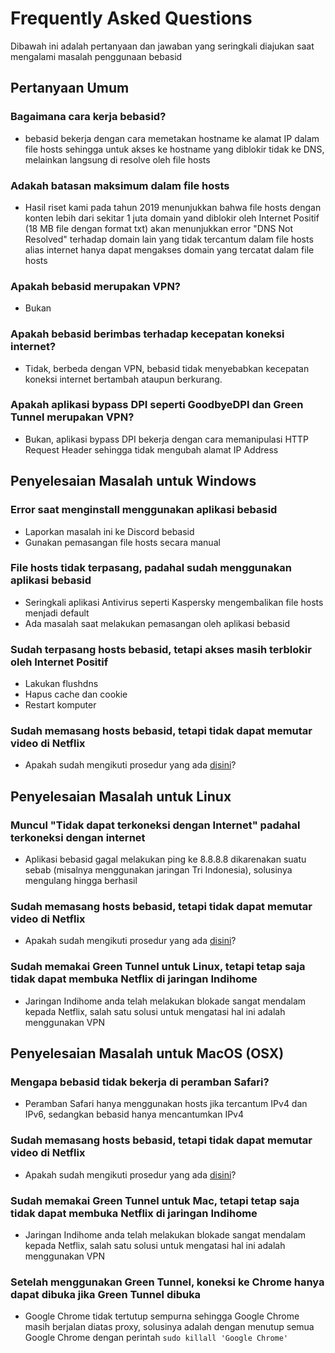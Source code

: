 # Frequently Asked Questions

Dibawah ini adalah pertanyaan dan jawaban yang seringkali diajukan saat mengalami masalah penggunaan bebasid

## Pertanyaan Umum
### Bagaimana cara kerja bebasid?
- bebasid bekerja dengan cara memetakan hostname ke alamat IP dalam file hosts sehingga untuk akses ke hostname yang diblokir tidak ke DNS, melainkan langsung di resolve oleh file hosts

### Adakah batasan maksimum dalam file hosts
- Hasil riset kami pada tahun 2019 menunjukkan bahwa file hosts dengan konten lebih dari sekitar 1 juta domain yand diblokir oleh Internet Positif (18 MB file dengan format txt) akan menunjukkan error "DNS Not Resolved" terhadap domain lain yang tidak tercantum dalam file hosts alias internet hanya dapat mengakses domain yang tercatat dalam file hosts

### Apakah bebasid merupakan VPN?
- Bukan

### Apakah bebasid berimbas terhadap kecepatan koneksi internet?
- Tidak, berbeda dengan VPN, bebasid tidak menyebabkan kecepatan koneksi internet bertambah ataupun berkurang.

### Apakah aplikasi bypass DPI seperti GoodbyeDPI dan Green Tunnel merupakan VPN?
- Bukan, aplikasi bypass DPI bekerja dengan cara memanipulasi HTTP Request Header sehingga tidak mengubah alamat IP Address


## Penyelesaian Masalah untuk Windows
### Error saat menginstall menggunakan aplikasi bebasid
- Laporkan masalah ini ke Discord bebasid
- Gunakan pemasangan file hosts secara manual

### File hosts tidak terpasang, padahal sudah menggunakan aplikasi bebasid
- Seringkali aplikasi Antivirus seperti Kaspersky mengembalikan file hosts menjadi default
- Ada masalah saat melakukan pemasangan oleh aplikasi bebasid

### Sudah terpasang hosts bebasid, tetapi akses masih terblokir oleh Internet Positif
- Lakukan flushdns
- Hapus cache dan cookie
- Restart komputer

### Sudah memasang hosts bebasid, tetapi tidak dapat memutar video di Netflix
- Apakah sudah mengikuti prosedur yang ada [disini](https://github.com/bebasid/bebasid/blob/master/dev/readme/NETFLIX.md)?


## Penyelesaian Masalah untuk Linux
### Muncul "Tidak dapat terkoneksi dengan Internet" padahal terkoneksi dengan internet
- Aplikasi bebasid gagal melakukan ping ke 8.8.8.8 dikarenakan suatu sebab (misalnya menggunakan jaringan Tri Indonesia), solusinya mengulang hingga berhasil

### Sudah memasang hosts bebasid, tetapi tidak dapat memutar video di Netflix
- Apakah sudah mengikuti prosedur yang ada [disini](https://github.com/bebasid/bebasid/blob/master/dev/readme/NETFLIX.md)?

### Sudah memakai Green Tunnel untuk Linux, tetapi tetap saja tidak dapat membuka Netflix di jaringan Indihome
- Jaringan Indihome anda telah melakukan blokade sangat mendalam kepada Netflix, salah satu solusi untuk mengatasi hal ini adalah menggunakan VPN


## Penyelesaian Masalah untuk MacOS (OSX)
### Mengapa bebasid tidak bekerja di peramban Safari?
- Peramban Safari hanya menggunakan hosts jika tercantum IPv4 dan IPv6, sedangkan bebasid hanya mencantumkan IPv4

### Sudah memasang hosts bebasid, tetapi tidak dapat memutar video di Netflix
- Apakah sudah mengikuti prosedur yang ada [disini](https://github.com/bebasid/bebasid/blob/master/dev/readme/NETFLIX.md)?

### Sudah memakai Green Tunnel untuk Mac, tetapi tetap saja tidak dapat membuka Netflix di jaringan Indihome
- Jaringan Indihome anda telah melakukan blokade sangat mendalam kepada Netflix, salah satu solusi untuk mengatasi hal ini adalah menggunakan VPN

### Setelah menggunakan Green Tunnel, koneksi ke Chrome hanya dapat dibuka jika Green Tunnel dibuka
- Google Chrome tidak tertutup sempurna sehingga Google Chrome masih berjalan diatas proxy, solusinya adalah dengan menutup semua Google Chrome dengan perintah `sudo killall 'Google Chrome'`

